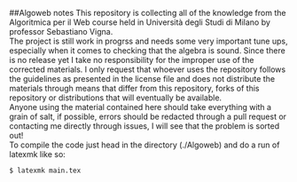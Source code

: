 ##Algoweb notes
This repository is collecting all of the knowledge from the Algoritmica per il Web course held in Università degli Studi di Milano by professor Sebastiano Vigna.
<br>
The project is still work in progrss and needs some very important tune ups, especially when it comes to checking that the algebra is sound. Since there is no release yet I take no responsibility for the improper use of the corrected materials. I only request that whoever uses the repository follows the guidelines as presented in the license file and does not distribute the materials through means that differ from this repository, forks of this repository or distributions that will eventually be available.
<br>
Anyone using the material contained here should take everything with a grain of salt, if possible, errors should be redacted through a pull request or contacting me directly through issues, I will see that the problem is sorted out!
<br>
To compile the code just head in the directory (./Algoweb) and do a run of latexmk like so:
```
$ latexmk main.tex
```

